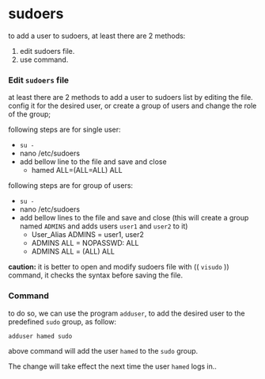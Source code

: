 # sudoers

to add a user to sudoers, at least there are 2 methods:

1. edit sudoers file.
2. use command.



### Edit `sudoers` file

at least there are 2 methods to add a user to sudoers list by editing the file. config it for the desired user, or create a group of users and change the role of the group;



following steps are for single user:  

 - `su -`
 - nano /etc/sudoers
 - add bellow line to the file and save and close
   - hamed ALL=(ALL=ALL) ALL



following steps are for group of users:  

 - `su -`
 - nano /etc/sudoers
 - add bellow lines to the file and save and close (this will create a group named `ADMINS` and adds users `user1` and `user2` to it)
   - User_Alias ADMINS = user1, user2
   - ADMINS ALL = NOPASSWD: ALL
   - ADMINS ALL = (ALL) ALL



**caution:** it is better to open and modify sudoers file with (( `visudo` )) command, it checks the syntax before saving the file. 



### Command

to do so, we can use the program `adduser`, to add the desired user to the predefined `sudo` group, as follow:

```powershell
adduser hamed sudo
```

 

above command will add the user `hamed` to the `sudo` group.

The change will take effect the next time the user `hamed` logs in..
